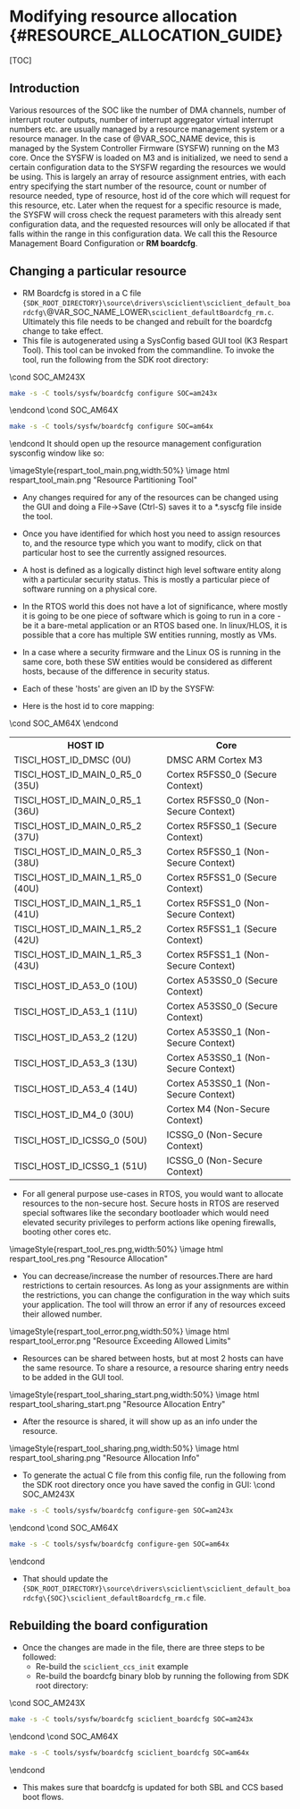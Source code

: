 # Modifying resource allocation {#RESOURCE_ALLOCATION_GUIDE}

[TOC]

## Introduction

Various resources of the SOC like the number of DMA channels, number of interrupt router outputs, number of interrupt aggregator virtual interrupt numbers etc. are usually managed by a resource management system or a resource manager.
In the case of @VAR_SOC_NAME device, this is managed by the System Controller Firmware (SYSFW) running on the M3 core. Once the SYSFW is loaded on M3 and is initialized, we need to send a certain configuration data to the SYSFW regarding the resources we would be using. This is largely an array of resource assignment entries, with each entry specifying the start number of the resource, count or number of resource needed, type of resource, host id of the core which will request for this resource, etc. Later when the request for a specific resource is made, the SYSFW will cross check the request parameters with this already sent configuration data, and the requested resources will only be allocated if that falls within the range in this configuration data. We call this the Resource Management Board Configuration or __RM boardcfg__.

## Changing a particular resource

- RM Boardcfg is stored in a C file `{SDK_ROOT_DIRECTORY}\source\drivers\sciclient\sciclient_default_boardcfg\`@VAR_SOC_NAME_LOWER`\sciclient_defaultBoardcfg_rm.c`. Ultimately this file needs to be changed
  and rebuilt for the boardcfg change to take effect.
- This file is autogenerated using a SysConfig based GUI tool (K3 Respart Tool). This tool can be invoked from the commandline. To invoke the tool, run the following from the SDK root directory:

\cond SOC_AM243X
```bash
make -s -C tools/sysfw/boardcfg configure SOC=am243x
```
\endcond
\cond SOC_AM64X
```bash
make -s -C tools/sysfw/boardcfg configure SOC=am64x
```
\endcond
It should open up the resource management configuration sysconfig window like so:

\imageStyle{respart_tool_main.png,width:50%}
\image html respart_tool_main.png "Resource Partitioning Tool"

- Any changes required for any of the resources can be changed using the GUI and doing a File->Save (Ctrl-S) saves it to a *.syscfg file
  inside the tool.

- Once you have identified for which host you need to assign resources to, and the resource type which you want to modify,
  click on that particular host to see the currently assigned resources.

- A host is defined as a logically distinct high level software entity along with a particular security status. This is mostly a
  particular piece of software running on a physical core.

- In the RTOS world this does not have a lot of significance, where mostly it is going to be one piece of software which
  is going to run in a core - be it a bare-metal application or an RTOS based one. In linux/HLOS, it is possible that a
  core has multiple SW entities running, mostly as VMs.

- In a case where a security firmware and the Linux OS is running in the same core, both these SW entities would be considered
  as different hosts, because of the difference in security status.

- Each of these 'hosts' are given an ID by the SYSFW:

- Here is the host id to core mapping:
<table>
<tr>
    <th>HOST ID
    <th>Core
</tr>
<tr>
    <td>TISCI_HOST_ID_DMSC (0U)
    <td>DMSC ARM Cortex M3
</tr>
<tr>
    <td>TISCI_HOST_ID_MAIN_0_R5_0 (35U)
    <td>Cortex R5FSS0_0 (Secure Context)
</tr>
<tr>
    <td>TISCI_HOST_ID_MAIN_0_R5_1 (36U)
    <td>Cortex R5FSS0_0 (Non-Secure Context)
</tr>
<tr>
    <td>TISCI_HOST_ID_MAIN_0_R5_2 (37U)
    <td>Cortex R5FSS0_1 (Secure Context)
</tr>
<tr>
    <td>TISCI_HOST_ID_MAIN_0_R5_3 (38U)
    <td>Cortex R5FSS0_1 (Non-Secure Context)
</tr>
<tr>
    <td>TISCI_HOST_ID_MAIN_1_R5_0 (40U)
    <td>Cortex R5FSS1_0 (Secure Context)
</tr>
<tr>
    <td>TISCI_HOST_ID_MAIN_1_R5_1 (41U)
    <td>Cortex R5FSS1_0 (Non-Secure Context)
</tr>
<tr>
    <td>TISCI_HOST_ID_MAIN_1_R5_2 (42U)
    <td>Cortex R5FSS1_1 (Secure Context)
</tr>
<tr>
    <td>TISCI_HOST_ID_MAIN_1_R5_3 (43U)
    <td>Cortex R5FSS1_1 (Non-Secure Context)
</tr>
\cond SOC_AM64X
<tr>
    <td>TISCI_HOST_ID_A53_0 (10U)
    <td>Cortex A53SS0_0 (Secure Context)
</tr>
<tr>
    <td>TISCI_HOST_ID_A53_1 (11U)
    <td>Cortex A53SS0_0 (Secure Context)
</tr>
<tr>
    <td>TISCI_HOST_ID_A53_2 (12U)
    <td>Cortex A53SS0_1 (Non-Secure Context)
</tr>
<tr>
    <td>TISCI_HOST_ID_A53_3 (13U)
    <td>Cortex A53SS0_1 (Non-Secure Context)
</tr>
<tr>
    <td>TISCI_HOST_ID_A53_4 (14U)
    <td>Cortex A53SS0_1 (Non-Secure Context)
</tr>
\endcond
<tr>
    <td>TISCI_HOST_ID_M4_0 (30U)
    <td>Cortex M4 (Non-Secure Context)
</tr>
<tr>
    <td>TISCI_HOST_ID_ICSSG_0 (50U)
    <td>ICSSG_0 (Non-Secure Context)
</tr>
<tr>
    <td>TISCI_HOST_ID_ICSSG_1 (51U)
    <td>ICSSG_0 (Non-Secure Context)
</tr>
</table>

- For all general purpose use-cases in RTOS, you would want to allocate resources to the
  non-secure host. Secure hosts in RTOS are reserved special softwares like the secondary
  bootloader which would need elevated security privileges to perform actions like
  opening firewalls, booting other cores etc.

\imageStyle{respart_tool_res.png,width:50%}
\image html respart_tool_res.png "Resource Allocation"

- You can decrease/increase the number of resources.There are hard
  restrictions to certain resources. As long as your assignments are within the
  restrictions, you can change the configuration in the way which suits your
  application. The tool will throw an error if any of resources exceed their
  allowed number.

\imageStyle{respart_tool_error.png,width:50%}
\image html respart_tool_error.png "Resource Exceeding Allowed Limits"

- Resources can be shared between hosts, but at most 2 hosts can have the same resource.
  To share a resource, a resource sharing entry needs to be added in the GUI tool.

\imageStyle{respart_tool_sharing_start.png,width:50%}
\image html respart_tool_sharing_start.png "Resource Allocation Entry"

- After the resource is shared, it will show up as an info under the resource.

\imageStyle{respart_tool_sharing.png,width:50%}
\image html respart_tool_sharing.png "Resource Allocation Info"

- To generate the actual C file from this config file, run the following from the
  SDK root directory once you have saved the config in GUI:
\cond SOC_AM243X
```bash
make -s -C tools/sysfw/boardcfg configure-gen SOC=am243x
```
\endcond
\cond SOC_AM64X
```bash
make -s -C tools/sysfw/boardcfg configure-gen SOC=am64x
```
\endcond

- That should update the `{SDK_ROOT_DIRECTORY}\source\drivers\sciclient\sciclient_default_boardcfg\{SOC}\sciclient_defaultBoardcfg_rm.c` file.

## Rebuilding the board configuration

- Once the changes are made in the file, there are three steps to be followed:
  - Re-build the `sciclient_ccs_init` example
  - Re-build the boardcfg binary blob by running the following from SDK root directory:

\cond SOC_AM243X
```bash
make -s -C tools/sysfw/boardcfg sciclient_boardcfg SOC=am243x
```
\endcond
\cond SOC_AM64X
```bash
make -s -C tools/sysfw/boardcfg sciclient_boardcfg SOC=am64x
```
\endcond

- This makes sure that boardcfg is updated for both SBL and CCS based boot flows.
